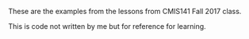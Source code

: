 These are the examples from the lessons from CMIS141 Fall 2017 class. 

This is code not written by me but for reference for learning. 